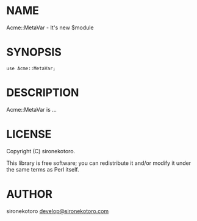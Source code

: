 # NAME

Acme::MetaVar - It's new $module

# SYNOPSIS

    use Acme::MetaVar;

# DESCRIPTION

Acme::MetaVar is ...

# LICENSE

Copyright (C) sironekotoro.

This library is free software; you can redistribute it and/or modify
it under the same terms as Perl itself.

# AUTHOR

sironekotoro <develop@sironekotoro.com>
